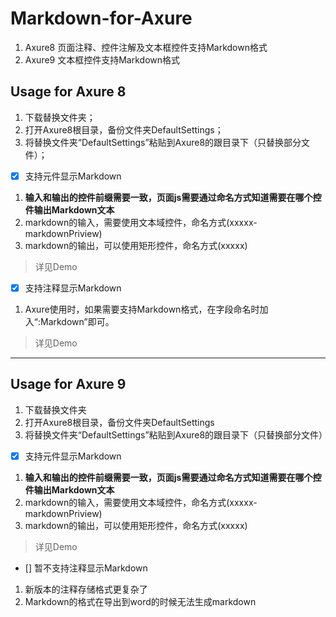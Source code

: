 # Markdown-for-Axure

1. Axure8 页面注释、控件注解及文本框控件支持Markdown格式
2. Axure9 文本框控件支持Markdown格式

## Usage for Axure 8

1. 下载替换文件夹；
2. 打开Axure8根目录，备份文件夹DefaultSettings；
3. 将替换文件夹“DefaultSettings”粘贴到Axure8的跟目录下（只替换部分文件）；

- [x] 支持元件显示Markdown

1. __输入和输出的控件前缀需要一致，页面js需要通过命名方式知道需要在哪个控件输出Markdown文本__
2. markdown的输入，需要使用文本域控件，命名方式(xxxxx-markdownPriview)
3. markdown的输出，可以使用矩形控件，命名方式(xxxxx)

> 详见Demo

- [x] 支持注释显示Markdown

1. Axure使用时，如果需要支持Markdown格式，在字段命名时加入“:Markdown”即可。

> 详见Demo

---

## Usage for Axure 9

1. 下载替换文件夹
2. 打开Axure8根目录，备份文件夹DefaultSettings
3. 将替换文件夹“DefaultSettings”粘贴到Axure8的跟目录下（只替换部分文件）

- [x] 支持元件显示Markdown

1. __输入和输出的控件前缀需要一致，页面js需要通过命名方式知道需要在哪个控件输出Markdown文本__
2. markdown的输入，需要使用文本域控件，命名方式(xxxxx-markdownPriview)
3. markdown的输出，可以使用矩形控件，命名方式(xxxxx)

> 详见Demo

- [] 暂不支持注释显示Markdown

1. 新版本的注释存储格式更复杂了
2. Markdown的格式在导出到word的时候无法生成markdown
